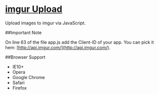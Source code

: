 [imgur Upload](http://www.pinceladasdaweb.com.br/blog/uploads/imgur/)
=================

Upload images to imgur via JavaScript.

##Important Note

On line 63 of the file app.js add the Client-ID of your app. You can pick it hem: [http://api.imgur.com/](http://api.imgur.com/).

##Browser Support

* IE10+
* Opera
* Google Chrome
* Safari
* Firefox

